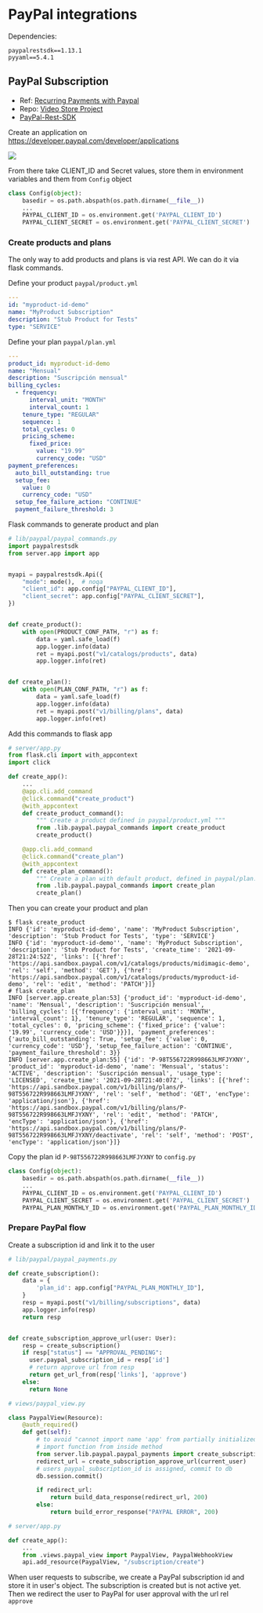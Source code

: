 # PayPal integrations

Dependencies:

```
paypalrestsdk==1.13.1
pyyaml==5.4.1
```

## PayPal Subscription

* Ref: [Recurring Payments with Paypal](https://www.youtube.com/watch?v=lwlD9xBDCG0)
* Repo: [Video Store Project](https://github.com/Django-Lessons/video-store-proj)
* [PayPal-Rest-SDK](https://github.com/paypal/PayPal-Python-SDK)

Create an application on https://developer.paypal.com/developer/applications 

![](img/paypal_create_app.png)

From there take CLIENT_ID and Secret values, store them in environment variables and them from `Config` object

```python
class Config(object):
    basedir = os.path.abspath(os.path.dirname(__file__))
    ...
    PAYPAL_CLIENT_ID = os.environment.get('PAYPAL_CLIENT_ID')
    PAYPAL_CLIENT_SECRET = os.environment.get('PAYPAL_CLIENT_SECRET')
```

### Create products and plans

The only way to add products and plans is via rest API.  We can do it via flask commands.

Define your product `paypal/product.yml`

```yaml
---
id: "myproduct-id-demo"
name: "MyProduct Subscription"
description: "Stub Product for Tests"
type: "SERVICE"
```

Define your plan `paypal/plan.yml`

```yaml
---
product_id: myproduct-id-demo
name: "Mensual"
description: "Suscripción mensual"
billing_cycles:
  - frequency:
      interval_unit: "MONTH"
      interval_count: 1
    tenure_type: "REGULAR"
    sequence: 1
    total_cycles: 0
    pricing_scheme:
      fixed_price:
        value: "19.99"
        currency_code: "USD"
payment_preferences:
  auto_bill_outstanding: true
  setup_fee:
    value: 0
    currency_code: "USD"
  setup_fee_failure_action: "CONTINUE"
  payment_failure_threshold: 3
```

Flask commands to generate product and plan

```python
# lib/paypal/paypal_commands.py
import paypalrestsdk
from server.app import app


myapi = paypalrestsdk.Api({
    "mode": mode(),  # noqa
    "client_id": app.config["PAYPAL_CLIENT_ID"],
    "client_secret": app.config["PAYPAL_CLIENT_SECRET"],
})


def create_product():
    with open(PRODUCT_CONF_PATH, "r") as f:
        data = yaml.safe_load(f)
        app.logger.info(data)
        ret = myapi.post("v1/catalogs/products", data)
        app.logger.info(ret)


def create_plan():
    with open(PLAN_CONF_PATH, "r") as f:
        data = yaml.safe_load(f)
        app.logger.info(data)
        ret = myapi.post("v1/billing/plans", data)
        app.logger.info(ret)
```

Add this commands to flask app

```python
# server/app.py
from flask.cli import with_appcontext
import click

def create_app():
    ...
    @app.cli.add_command
    @click.command("create_product")
    @with_appcontext
    def create_product_command():
        """ Create a product defined in paypal/product.yml """
        from .lib.paypal.paypal_commands import create_product
        create_product()

    @app.cli.add_command
    @click.command("create_plan")
    @with_appcontext
    def create_plan_command():
        """ Create a plan with default product, defined in paypal/plan.yml """
        from .lib.paypal.paypal_commands import create_plan
        create_plan()
```

Then you can create your product and plan

    $ flask create_product
    INFO {'id': 'myproduct-id-demo', 'name': 'MyProduct Subscription', 'description': 'Stub Product for Tests', 'type': 'SERVICE'}
    INFO {'id': 'myproduct-id-demo'', 'name': 'MyProduct Subscription', 'description': 'Stub Product for Tests', 'create_time': '2021-09-28T21:24:52Z', 'links': [{'href': 'https://api.sandbox.paypal.com/v1/catalogs/products/midimagic-demo', 'rel': 'self', 'method': 'GET'}, {'href': 'https://api.sandbox.paypal.com/v1/catalogs/products/myproduct-id-demo', 'rel': 'edit', 'method': 'PATCH'}]}
    # flask create_plan
    INFO [server.app.create_plan:53] {'product_id': 'myproduct-id-demo', 'name': 'Mensual', 'description': 'Suscripción mensual', 'billing_cycles': [{'frequency': {'interval_unit': 'MONTH', 'interval_count': 1}, 'tenure_type': 'REGULAR', 'sequence': 1, 'total_cycles': 0, 'pricing_scheme': {'fixed_price': {'value': '19.99', 'currency_code': 'USD'}}}], 'payment_preferences': {'auto_bill_outstanding': True, 'setup_fee': {'value': 0, 'currency_code': 'USD'}, 'setup_fee_failure_action': 'CONTINUE', 'payment_failure_threshold': 3}}
    INFO [server.app.create_plan:55] {'id': 'P-98T556722R998663LMFJYXNY', 'product_id': 'myproduct-id-demo', 'name': 'Mensual', 'status': 'ACTIVE', 'description': 'Suscripción mensual', 'usage_type': 'LICENSED', 'create_time': '2021-09-28T21:40:07Z', 'links': [{'href': 'https://api.sandbox.paypal.com/v1/billing/plans/P-98T556722R998663LMFJYXNY', 'rel': 'self', 'method': 'GET', 'encType': 'application/json'}, {'href': 'https://api.sandbox.paypal.com/v1/billing/plans/P-98T556722R998663LMFJYXNY', 'rel': 'edit', 'method': 'PATCH', 'encType': 'application/json'}, {'href': 'https://api.sandbox.paypal.com/v1/billing/plans/P-98T556722R998663LMFJYXNY/deactivate', 'rel': 'self', 'method': 'POST', 'encType': 'application/json'}]}

Copy the plan id `P-98T556722R998663LMFJYXNY` to `config.py`

```python
class Config(object):
    basedir = os.path.abspath(os.path.dirname(__file__))
    ...
    PAYPAL_CLIENT_ID = os.environment.get('PAYPAL_CLIENT_ID')
    PAYPAL_CLIENT_SECRET = os.environment.get('PAYPAL_CLIENT_SECRET')
    PAYPAL_PLAN_MONTHLY_ID = os.environment.get('PAYPAL_PLAN_MONTHLY_ID')
```

### Prepare PayPal flow

Create a subscription id and link it to the user

```python
# lib/paypal/paypal_payments.py

def create_subscription():
    data = {
        'plan_id': app.config["PAYPAL_PLAN_MONTHLY_ID"],
    }
    resp = myapi.post("v1/billing/subscriptions", data)
    app.logger.info(resp)
    return resp


def create_subscription_approve_url(user: User):
    resp = create_subscription()
    if resp["status"] == "APPROVAL_PENDING":
      user.paypal_subscription_id = resp['id']
      # return approve url from resp
      return get_url_from(resp['links'], 'approve')
    else:
      return None

```

```python
# views/paypal_view.py

class PaypalView(Resource):
    @auth_required()
    def get(self):
        # to avoid "cannot import name 'app' from partially initialized module 'server.app'"
        # import function from inside method
        from server.lib.paypal.paypal_payments import create_subscription_approve_url
        redirect_url = create_subscription_approve_url(current_user)
        # users paypal_subscription_id is assigned, commit to db
        db.session.commit()

        if redirect_url:
            return build_data_response(redirect_url, 200)
        else:
            return build_error_response("PAYPAL ERROR", 200)

```

```python
# server/app.py

def create_app():
    ...
    from .views.paypal_view import PaypalView, PaypalWebhookView
    api.add_resource(PaypalView, "/subscription/create")
```

When user requests to subscribe, we create a PayPal subscription id and store it in
user's object.  The subscription is created but is not active yet.  Then we redirect the user to PayPal for user approval with the url rel `approve`


